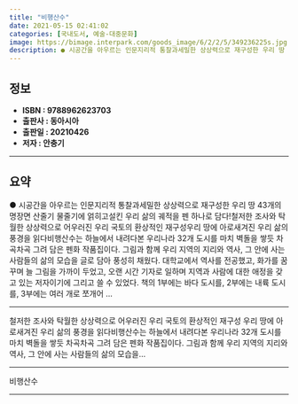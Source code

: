 ```yaml
---
title: "비행산수"
date: 2021-05-15 02:41:02
categories: [국내도서, 예술-대중문화]
image: https://bimage.interpark.com/goods_image/6/2/2/5/349236225s.jpg
description: ● 시공간을 아우르는 인문지리적 통찰과세밀한 상상력으로 재구성한 우리 땅 43개의 명장면 산줄기 물줄기에 얽히고설킨 우리 삶의 궤적을 펜 하나로 담다!철저한 조사와 탁월한 상상력으로 어우러진 우리 국토의 환상적인 재구성우리 땅에 아로새겨진 우리 삶의 풍경을 읽다비행산수는 하늘에서 내려
---
```


## **정보**

- **ISBN : 9788962623703**
- **출판사 : 동아시아**
- **출판일 : 20210426**
- **저자 : 안충기**

------



## **요약**

●  시공간을 아우르는 인문지리적 통찰과세밀한 상상력으로 재구성한 우리 땅 43개의 명장면 산줄기 물줄기에 얽히고설킨 우리 삶의 궤적을 펜 하나로 담다!철저한 조사와 탁월한 상상력으로 어우러진 우리 국토의 환상적인 재구성우리 땅에 아로새겨진 우리 삶의 풍경을 읽다비행산수는 하늘에서 내려다본 우리나라 32개 도시를 마치 벽돌을 쌓듯 차곡차곡 그려 담은 펜화 작품집이다. 그림과 함께 우리 지역의 지리와 역사, 그 안에 사는 사람들의 삶의 모습을 글로 담아 풍성히 채웠다. 대학교에서 역사를 전공했고, 화가를 꿈꾸며 늘 그림을 가까이 두었고, 오랜 시간 기자로 일하며 지역과 사람에 대한 애정을 갖고 있는 저자이기에 그리고 쓸 수 있었다. 책의 1부에는 바다 도시를, 2부에는 내륙 도시를, 3부에는 여러 개로 쪼개어 ...

------

철저한 조사와 탁월한 상상력으로 어우러진
우리 국토의 환상적인 재구성
우리 땅에 아로새겨진 우리 삶의 풍경을 읽다비행산수는 하늘에서 내려다본 우리나라 32개 도시를 마치 벽돌을 쌓듯 차곡차곡 그려 담은 펜화 작품집이다. 그림과 함께 우리 지역의 지리와 역사, 그 안에 사는 사람들의 삶의 모습을... 

------


비행산수 

------


